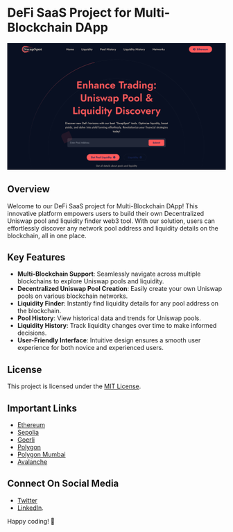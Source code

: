 # DeFi SaaS Project for Multi-Blockchain DApp

![project logo](https://github.com/AIMAN10001/AIMAN10001/blob/main/defi-multi-blockchain-sass-1.png)

## Overview

Welcome to our DeFi SaaS project for Multi-Blockchain DApp! This innovative platform empowers users to build their own Decentralized Uniswap pool and liquidity finder web3 tool. With our solution, users can effortlessly discover any network pool address and liquidity details on the blockchain, all in one place.

## Key Features

- **Multi-Blockchain Support**: Seamlessly navigate across multiple blockchains to explore Uniswap pools and liquidity.
- **Decentralized Uniswap Pool Creation**: Easily create your own Uniswap pools on various blockchain networks.
- **Liquidity Finder**: Instantly find liquidity details for any pool address on the blockchain.
- **Pool History**: View historical data and trends for Uniswap pools.
- **Liquidity History**: Track liquidity changes over time to make informed decisions.
- **User-Friendly Interface**: Intuitive design ensures a smooth user experience for both novice and experienced users.

## License

This project is licensed under the [MIT License](LICENSE).

## Important Links

- [Ethereum](https://ethereum.org/)
- [Sepolia](https://sepolia.io/)
- [Goerli](https://goerli.net/)
- [Polygon](https://polygon.technology/)
- [Polygon Mumbai](https://mumbai.polygonscan.com/)
- [Avalanche](https://www.avalabs.org/)

## Connect On Social Media

- [Twitter](https://twitter.com/example)
- [LinkedIn](https://www.linkedin.com/in/aiman-ibn-ubayd-851216291/).

Happy coding! 🚀
